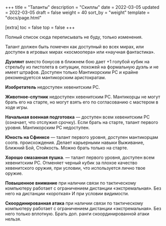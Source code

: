 +++
title = "Таланты"
description = "Скиллы"
date = 2022-03-05
updated = 2022-03-05
draft = false
weight = 40
sort_by = "weight"
template = "docs/page.html"

[extra]
toc = false
top = false
+++

Полный список сюда переписывать не буду, только изменения. 

Талант должен быть помечен как доступный во всех мирах, или доступен в  игровых мирах «космоопера» или «научная фантастика».

__Дуэлянт__ вместо бонусов в ближнем бою дает +1 голубой кубик на стрельбу из пистолета в ситуации, похожей на формальную дуэль и не имеет штрафов. Доступен только Мантикорским PC и крайне рекомендуетсся мантикорским аристократам.

__Изобретатель__ недоступен хевенитским PC.

__Животное-спутник__ недоступен хевенитским PC. Мантикорцы не могут брать его на старте, но могут взять его по согласованию с мастером в ходе игры.

__Начальная военная подготовка__ — доступен всем хевенитским PC (означает, что отслужил срочку). Если брать на старте, талант первого уровня. Мантикорским PC недоступен.

__Юность на Сфинксе__ — талант первого уровня, доступен мантикорцам соотв. происхождения. Делает карьерными навыки Выживание, Ближний Бой, Стойкость. Можно брать только на старте.

__Хорошо смазанная пушка__. — талант первого уровня, доступен всем хевенитским PC. Отменяет черный кубик за плохое качество хевенитского оружия, при условии, что используется лично твое оружие.

__Повышенное внимание__ при наличии связи по тактическому компьютеру работает с ограничением дистанции «экстремальная». Без него на дистанции «короткая» И при условии видимости.

__Скоординированная атака__ при наличии связи по тактическому компьютеру работает с ограничением дистанции «экстремальная». Без него только вплотную. Брать доп. ранги скоординированной атаки нельзя.